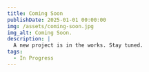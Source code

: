 ```yaml
---
title: Coming Soon
publishDate: 2025-01-01 00:00:00
img: /assets/coming-soon.jpg
img_alt: Coming Soon.
description: |
  A new project is in the works. Stay tuned.
tags:
  - In Progress
---
```



